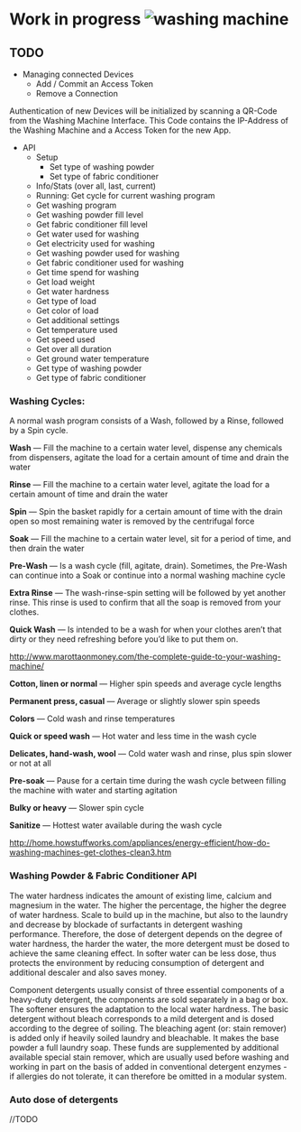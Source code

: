 # Work in progress ![washing machine](https://raw.githubusercontent.com/SunboX/fxos-washing-machine_app/master/img/icons/icon48x48.png) 

## TODO

* Managing connected Devices
  * Add / Commit an Access Token
  * Remove a Connection

Authentication of new Devices will be initialized by scanning a QR-Code from the Washing Machine Interface.
This Code contains the IP-Address of the Washing Machine and a Access Token for the new App.

* API
  * Setup
    * Set type of washing powder
    * Set type of fabric conditioner
  * Info/Stats (over all, last, current)
  * Running: Get cycle for current washing program
  * Get washing program
  * Get washing powder fill level
  * Get fabric conditioner fill level
  * Get water used for washing
  * Get electricity used for washing
  * Get washing powder used for washing
  * Get fabric conditioner used for washing
  * Get time spend for washing
  * Get load weight
  * Get water hardness
  * Get type of load
  * Get color of load
  * Get additional settings
  * Get temperature used
  * Get speed used
  * Get over all duration
  * Get ground water temperature
  * Get type of washing powder
  * Get type of fabric conditioner

### Washing Cycles:

A normal wash program consists of a Wash, followed by a Rinse, followed by a Spin cycle.

**Wash** — Fill the machine to a certain water level, dispense any chemicals from dispensers, agitate the load for a certain amount of time and drain the water

**Rinse** — Fill the machine to a certain water level, agitate the load for a certain amount of time and drain the water

**Spin** — Spin the basket rapidly for a certain amount of  time with the drain open so most remaining water is removed by the  centrifugal force

**Soak** — Fill the machine to a certain water level, sit for a period of time, and then drain the water

**Pre-Wash** — Is a wash cycle (fill, agitate, drain). Sometimes, the Pre-Wash can continue into a Soak or continue into a normal washing machine cycle

**Extra Rinse** — The wash-rinse-spin setting will be followed by yet another rinse. This  rinse is used to confirm that all the soap is removed from your clothes.

**Quick Wash** —  Is intended to be a wash for when your clothes aren’t that dirty or they need refreshing before you’d like to put them on.

http://www.marottaonmoney.com/the-complete-guide-to-your-washing-machine/

**Cotton, linen or normal** — Higher spin speeds and average cycle lengths

**Permanent press, casual** — Average or slightly slower spin speeds

**Colors** — Cold wash and rinse temperatures

**Quick or speed wash** — Hot water and less time in the wash cycle

**Delicates, hand-wash, wool** — Cold water wash and rinse, plus spin slower or not at all

**Pre-soak** — Pause for a certain time during the wash cycle between filling the machine with water and starting agitation

**Bulky or heavy** — Slower spin cycle

**Sanitize** — Hottest water available during the wash cycle

http://home.howstuffworks.com/appliances/energy-efficient/how-do-washing-machines-get-clothes-clean3.htm

### Washing Powder & Fabric Conditioner API

The water hardness indicates the amount of existing lime, calcium and magnesium in the water. The higher the percentage, the higher the degree of water hardness. Scale to build up in the machine, but also to the laundry and decrease by blockade of surfactants in detergent washing performance. Therefore, the dose of detergent depends on the degree of water hardness, the harder the water, the more detergent must be dosed to achieve the same cleaning effect. In softer water can be less dose, thus protects the environment by reducing consumption of detergent and additional descaler and also saves money.

Component detergents usually consist of three essential components of a heavy-duty detergent, the components are sold separately in a bag or box.
The softener ensures the adaptation to the local water hardness.
The basic detergent without bleach corresponds to a mild detergent and is dosed according to the degree of soiling.
The bleaching agent (or: stain remover) is added only if heavily soiled laundry and bleachable. It makes the base powder a full laundry soap.
These funds are supplemented by additional available special stain remover, which are usually used before washing and working in part on the basis of added in conventional detergent enzymes - if allergies do not tolerate, it can therefore be omitted in a modular system.

### Auto dose of detergents

//TODO
